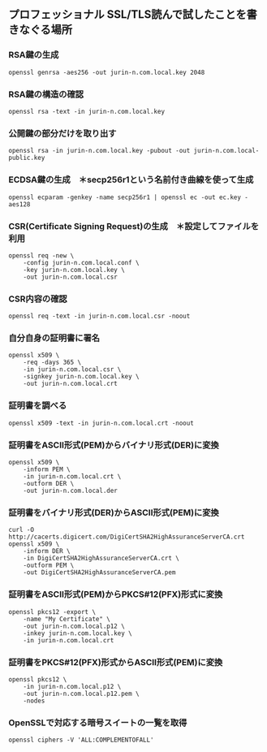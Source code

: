 ## プロフェッショナル SSL/TLS読んで試したことを書きなぐる場所

### RSA鍵の生成
```
openssl genrsa -aes256 -out jurin-n.com.local.key 2048
```

### RSA鍵の構造の確認
```
openssl rsa -text -in jurin-n.com.local.key
```

### 公開鍵の部分だけを取り出す
```
openssl rsa -in jurin-n.com.local.key -pubout -out jurin-n.com.local-public.key
```

### ECDSA鍵の生成　＊secp256r1という名前付き曲線を使って生成
```
openssl ecparam -genkey -name secp256r1 | openssl ec -out ec.key -aes128
```

### CSR(Certificate Signing Request)の生成　＊設定してファイルを利用
```
openssl req -new \
    -config jurin-n.com.local.conf \
    -key jurin-n.com.local.key \
    -out jurin-n.com.local.csr
```

### CSR内容の確認
```
openssl req -text -in jurin-n.com.local.csr -noout
```

### 自分自身の証明書に署名
```
openssl x509 \
    -req -days 365 \
    -in jurin-n.com.local.csr \
    -signkey jurin-n.com.local.key \
    -out jurin-n.com.local.crt
```

### 証明書を調べる
```
openssl x509 -text -in jurin-n.com.local.crt -noout
```

### 証明書をASCII形式(PEM)からバイナリ形式(DER)に変換
```
openssl x509 \
    -inform PEM \
    -in jurin-n.com.local.crt \
    -outform DER \
    -out jurin-n.com.local.der
```

### 証明書をバイナリ形式(DER)からASCII形式(PEM)に変換
```
curl -O http://cacerts.digicert.com/DigiCertSHA2HighAssuranceServerCA.crt
openssl x509 \
    -inform DER \
    -in DigiCertSHA2HighAssuranceServerCA.crt \
    -outform PEM \
    -out DigiCertSHA2HighAssuranceServerCA.pem
```

### 証明書をASCII形式(PEM)からPKCS#12(PFX)形式に変換
```
openssl pkcs12 -export \
    -name "My Certificate" \
    -out jurin-n.com.local.p12 \
    -inkey jurin-n.com.local.key \
    -in jurin-n.com.local.crt
```

### 証明書をPKCS#12(PFX)形式からASCII形式(PEM)に変換
```
openssl pkcs12 \
    -in jurin-n.com.local.p12 \
    -out jurin-n.com.local.p12.pem \
    -nodes
```

### OpenSSLで対応する暗号スイートの一覧を取得
```
openssl ciphers -V 'ALL:COMPLEMENTOFALL'
```
